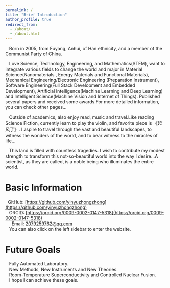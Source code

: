 ```yaml
---
permalink: /
title: "Brief Introduction"
author_profile: true
redirect_from: 
  - /about/
  - /about.html
---
```

&nbsp;&nbsp;&nbsp;Born in 2005, from Fuyang, Anhui, of Han ethnicity, and a member of the Communist Party of China.

&nbsp;&nbsp;&nbsp;Love Science, Technology, Engineering, and Mathematics(STEM), want to integrate various fields to change the world and major in Material Science(Nanomaterials , Energy Materials and Functional Materials), Mechanical Engineering/Electronic Engineering
(Preparation Instrument), Software Engineering(Full Stack Development and Embedded Development), Artificial Intelligence(Machine Learning and Deep Learning) and Intelligent Science(Machine Vision and Internet of Things). Published several papers and received some awards.For more detailed information, you can check other pages...

&nbsp;&nbsp;&nbsp;Outside of academics, also enjoy read, music and travel.Like reading Science Fiction, currently learn to play the violin, and favorite piece is 《起风了》. I aspire to travel through the vast and beautiful landscapes, to witness the wonders of the world, and to bear witness to the miracles of life...

&nbsp;&nbsp;&nbsp;This land is filled with countless tragedies. I wish to contribute my modest strength to transform this not-so-beautiful world into the way I desire...A scientist, as they are called, is a noble being who illuminates the entire world.

  
Basic Information
======
 &nbsp;&nbsp;GitHub: [https://github.com/yinyuzhongzhong](https://github.com/yinyuzhongzhong)  
 &nbsp;&nbsp;&nbsp;ORCID: [https://orcid.org/0009-0002-0147-5318](https://orcid.org/0009-0002-0147-5318)  
 &nbsp;&nbsp;&nbsp;&nbsp;&nbsp;Email: [2079259762@qq.com](mailto:2079259762@qq.com)  
 &nbsp;&nbsp;&nbsp;You can also click on the left sidebar to enter the website.


 Future Goals
======
 &nbsp;&nbsp;&nbsp;Fully Automated Laboratory.  
 &nbsp;&nbsp;&nbsp;New Methods, New Instruments and New Theories.  
 &nbsp;&nbsp;&nbsp;Room-Temperature Superconductivity and Controlled Nuclear Fusion.  
 &nbsp;&nbsp;&nbsp;I hope I can achieve these goals.
 
